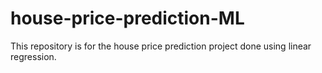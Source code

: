 # house-price-prediction-ML
This repository is for the house price prediction project done using linear regression.
<!-- python program to find the factorial of a number. -->